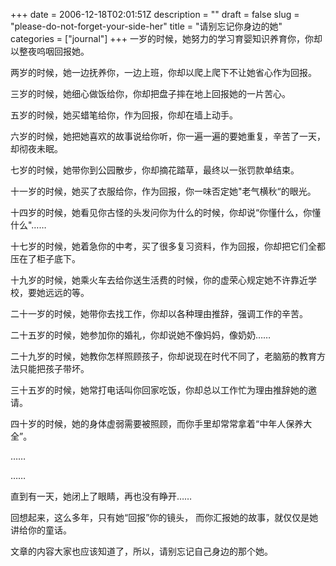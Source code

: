 +++
date = 2006-12-18T02:01:51Z
description = ""
draft = false
slug = "please-do-not-forget-your-side-her"
title = "请别忘记你身边的她"
categories = ["journal"]
+++
一岁的时候，她努力的学习育婴知识养育你，你却以整夜呜咽回报她。   

两岁的时候，她一边抚养你，一边上班，你却以爬上爬下不让她省心作为回报。  

三岁的时候，她细心做饭给你，你却把盘子摔在地上回报她的一片苦心。  

五岁的时候，她买蜡笔给你，作为回报，你却在墙上动手。  

六岁的时候，她把她喜欢的故事说给你听，你一遍一遍的要她重复，辛苦了一天，却彻夜未眠。

七岁的时候，她带你到公园散步，你却摘花踏草，最终以一张罚款单结束。  

十一岁的时候，她买了衣服给你，作为回报，你一味否定她"老气横秋“的眼光。  

十四岁的时候，她看见你古怪的头发问你为什么的时候，你却说“你懂什么，你懂什么"……  

十七岁的时候，她着急你的中考，买了很多复习资料，作为回报，你却把它们全都压在了柜子底下。  

十九岁的时候，她乘火车去给你送生活费的时候，你的虚荣心规定她不许靠近学校，要她远远的等。  

二十一岁的时候，她带你去找工作，你却以各种理由推辞，强调工作的辛苦。  

二十五岁的时候，她参加你的婚礼，你却说她不像妈妈，像奶奶……  

二十九岁的时候，她教你怎样照顾孩子，你却说现在时代不同了，老脑筋的教育方法只能把孩子带坏。  

三十五岁的时候，她常打电话叫你回家吃饭，你却总以工作忙为理由推辞她的邀请。  

四十岁的时候，她的身体虚弱需要被照顾，而你手里却常常拿着“中年人保养大全”。  

……  

……  

直到有一天，她闭上了眼睛，再也没有睁开……  

回想起来，这么多年，只有她“回报”你的镜头， 而你汇报她的故事，就仅仅是她讲给你的童话。  


文章的内容大家也应该知道了，所以，请别忘记自己身边的那个她。